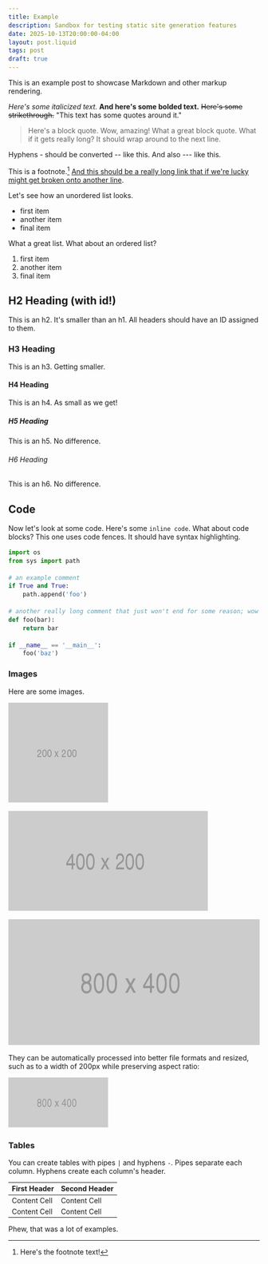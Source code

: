 ```yaml
---
title: Example
description: Sandbox for testing static site generation features
date: 2025-10-13T20:00:00-04:00
layout: post.liquid
tags: post
draft: true
---
```


This is an example post to showcase Markdown and other markup rendering.

*Here's some italicized text.* **And here's some bolded text.** ~~Here's some strikethrough.~~ "This text has some quotes around it."

> Here's a block quote. Wow, amazing! What a great block quote. What if it gets really long? It should wrap around to the next line.

Hyphens - should be converted -- like this. And also --- like this.

This is a footnote.[^1] [And this should be a really long link that if we're lucky might get broken onto another line](https://www.merriam-webster.com/dictionary/long).

Let's see how an unordered list looks.

- first item
- another item
- final item

What a great list. What about an ordered list?

1. first item
2. another item
3. final item

## H2 Heading (with id!)

This is an h2. It's smaller than an h1. All headers should have an ID assigned to them.

### H3 Heading

This is an h3. Getting smaller.

#### H4 Heading

This is an h4. As small as we get!

##### H5 Heading

This is an h5. No difference.

###### H6 Heading

This is an h6. No difference.

## Code

Now let's look at some code. Here's some `inline code`. What about code blocks? This one uses code fences. It should have syntax highlighting.

```python
import os
from sys import path

# an example comment
if True and True:
    path.append('foo')

# another really long comment that just won't end for some reason; wow it really keeps going and going and going, hopefully you had to scroll horizontally to get here without it running off the page
def foo(bar):
    return bar

if __name__ == '__main__':
    foo('baz')
```

### Images

Here are some images.

![](200x200.png)

![](400x200.png)

![](800x400.png)

They can be automatically processed into better file formats and resized, such as to a width of 200px while preserving aspect ratio:

<img src="800x400.png" alt="800x400 resized to width of 200px" width="200">

### Tables

You can create tables with pipes `|` and hyphens `-`. Pipes separate each column. Hyphens create each column's header.

First Header  | Second Header
------------- | -------------
Content Cell  | Content Cell
Content Cell  | Content Cell

Phew, that was a lot of examples.

[^1]: Here's the footnote text!
